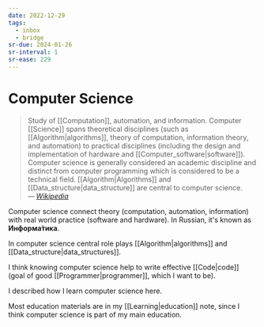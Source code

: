 ```yaml
---
date: 2022-12-29
tags:
  - inbox
  - bridge
sr-due: 2024-01-26
sr-interval: 1
sr-ease: 229
---
```


# Computer Science

> Study of [[Computation]], automation, and information. Computer
> [[Science]] spans theoretical disciplines (such as [[Algorithm|algorithms]],
> theory of computation, information theory, and automation) to practical
> disciplines (including the design and implementation of hardware and
> [[Computer_software|software]]). Computer science is generally considered an
> academic discipline and distinct from computer programming which is considered
> to be a technical field. [[Algorithm|Algorithms]] and [[Data_structure|data_structure]] are
> central to computer science.\
> — <cite>[Wikipedia](https://en.wikipedia.org/wiki/Computer_science)</cite>

Computer science connect theory (computation, automation, information) with real
world practice (software and hardware). In Russian, it's known as
**Информа́тика**.

In computer science central role plays [[Algorithm|algorithms]] and
[[Data_structure|data_structures]].

I think knowing computer science help to write effective [[Code|code]] (goal of
good [[Programmer|programmer]], which I want to be).

I described how I learn computer science here.

Most education materials are in my [[Learning|education]] note, since I think
computer science is part of my main education.

